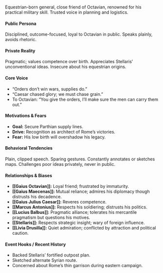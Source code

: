 Equestrian-born general, close friend of Octavian, renowned for his practical military skill. Trusted voice in planning and logistics.

#### Public Persona

Disciplined, outcome-focused, loyal to Octavian in public. Speaks plainly, avoids rhetoric.

#### Private Reality

Pragmatic; values competence over birth. Appreciates Stellaris’ unconventional ideas. Insecure about his equestrian origins.

#### Core Voice

- “Orders don’t win wars, supplies do.”
- “Caesar chased glory; we must chase grain.”
- To Octavian: “You give the orders, I’ll make sure the men can carry them out.”

#### Motivations & Fears

- **Goal:** Secure Parthian supply lines.
- **Drive:** Recognition as architect of Rome’s victories.
- **Fear:** His low birth will overshadow his legacy.

#### Behavioral Tendencies

Plain, clipped speech. Sparing gestures. Constantly annotates or sketches maps. Challenges poor ideas privately, never in public.

#### Relationships & Biases

- **[[Gaius Octavian]]:** Loyal friend; frustrated by immaturity.
- **[[Gaius Maecenas]]:** Mutual reliance; admires his diplomacy though distrusts his decadence.
- **[[Gaius Julius Caesar]]:** Reveres competence.
- **[[Marcus Antonius]]:** Respects his soldiering; distrusts his politics.
- **[[Lucius Balbus]]:** Pragmatic alliance; tolerates his mercantile pragmatism but questions his motives.
- **[[Stellaris]]:** Respects strategic insight; wary of foreign influence.
- **[[Livia Drusilla]]:** Quiet admiration; conflicted by attraction and political caution.

#### Event Hooks / Recent History

- Backed Stellaris’ fortified outpost plan.
- Sketched alternate Syrian route.
- Concerned about Rome’s thin garrison during eastern campaign.